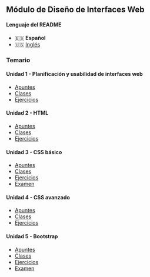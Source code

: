 ## Módulo de Diseño de Interfaces Web

#### Lenguaje del README

-   🇪🇸 **Español**
-   🇺🇸 [Inglés](./README-en.md)

### Temario

#### Unidad 1 - Planificación y usabilidad de interfaces web

-   [Apuntes](./unidad1-planificacion_y_usabilidad_de_interfaces_web/apuntes/)
-   [Clases](./unidad1-planificacion_y_usabilidad_de_interfaces_web/clases/)
-   [Ejercicios](./unidad1-planificacion_y_usabilidad_de_interfaces_web/ejercicios/)

#### Unidad 2 - HTML

-   [Apuntes](./unidad2-html/apuntes/)
-   [Clases](./unidad2-html/clases/)
-   [Ejercicios](./unidad2-html/ejercicios/)

#### Unidad 3 - CSS básico

-   [Apuntes](./unidad3-css_basico/apuntes/)
-   [Clases](./unidad3-css_basico/clases/)
-   [Ejercicios](./unidad3-css_basico/ejercicios/)
-   [Examen](./unidad3-css_basico/examen/)

#### Unidad 4 - CSS avanzado

-   [Apuntes](./unidad4-css_avanzado/apuntes/)
-   [Clases](./unidad4-css_avanzado/clases/)
-   [Ejercicios](./unidad4-css_avanzado/ejercicios/)

#### Unidad 5 - Bootstrap

-   [Apuntes](./unidad5-bootstrap/apuntes/)
-   [Clases](./unidad5-bootstrap/clases/)
-   [Ejercicios](./unidad5-bootstrap/ejercicios/)
-   [Examen](./unidad5-bootstrap/examen/)
